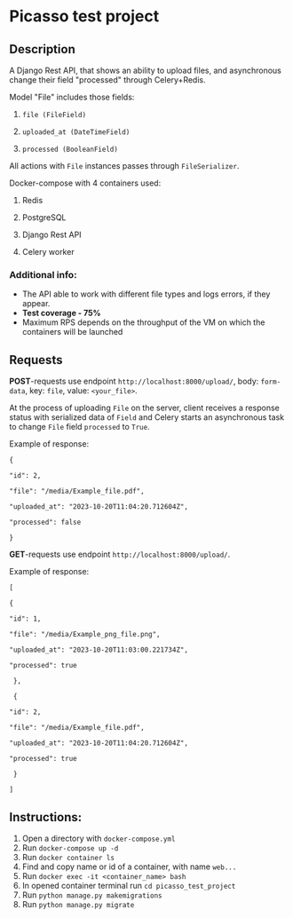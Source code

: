 # Picasso test project

  

## Description

  

A Django Rest API, that shows an ability to upload files, and asynchronous change their field "processed" through Celery+Redis.

Model "File" includes those fields:

1.  `file (FileField)`

2.  `uploaded_at (DateTimeField)`

3.  `processed (BooleanField)`

  

All actions with `File` instances passes through `FileSerializer`.

Docker-compose with 4 containers used:

1. Redis

2. PostgreSQL

3. Django Rest API

4. Celery worker

  ### Additional info:

- The API able to work with different file types and logs errors, if they appear.
- **Test coverage - 75%**
- Maximum RPS depends on the throughput of the VM on which the containers will be launched

  
## Requests
**POST**-requests use endpoint `http://localhost:8000/upload/`, body: `form-data`, key: `file`, value: `<your_file>`.

At the process of uploading `File` on the server, client receives a response status with serialized data of `Field` and Celery starts an asynchronous task to change `File` field `processed` to `True`.

Example of response:

`{`

`"id": 2,`

`"file": "/media/Example_file.pdf",`

`"uploaded_at": "2023-10-20T11:04:20.712604Z",`

`"processed": false`

`}`

  

**GET**-requests use endpoint `http://localhost:8000/upload/`.

Example of response:

`[`

`{`

`"id": 1,`

`"file": "/media/Example_png_file.png",`

`"uploaded_at": "2023-10-20T11:03:00.221734Z",`

`"processed": true`

` },`

` {`

`"id": 2,`

`"file": "/media/Example_file.pdf",`

`"uploaded_at": "2023-10-20T11:04:20.712604Z",`

`"processed": true`

` }`

`]`


## Instructions:

1. Open a directory with `docker-compose.yml`
2. Run `docker-compose up -d`
3. Run `docker container ls`
4. Find and copy name or id of a container, with name `web...`
5. Run `docker exec -it <container_name> bash`
6. In opened container terminal run `cd picasso_test_project` 
7. Run `python manage.py makemigrations`
8. Run `python manage.py migrate`